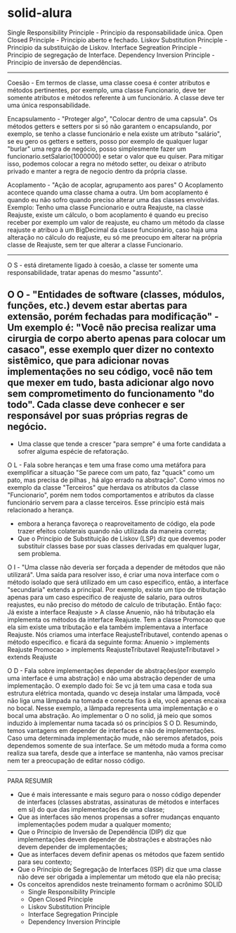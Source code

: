 # solid-alura

Single Responsibility Principle - Principio da responsabilidade única.
Open Closed Principle - Principio aberto e fechado.
Liskov Substitution Principle - Principio da substituição de Liskov.
Interface Segreation Principle - Principio de segregação de Interface.
Dependency Inversion Principle - Principio de inversão de dependências.

---
Coesão - Em termos de classe, uma classe coesa é conter atributos e métodos pertinentes, por exemplo,
uma classe Funcionario, deve ter somente atributos e métodos referente à um funcionário. A classe deve ter uma única responsabilidade.

Encapsulamento - "Proteger algo", "Colocar dentro de uma capsula".
Os métodos getters e setters por si só não garantem o encapsulando, por exemplo, se tenho a classe funcionário
e nela existe um atributo "salário", se eu gero os getters e setters, posso por exemplo de qualquer lugar "burlar" uma regra de negócio, posso simplesmente fazer um funcionario.setSalario(1000000) e setar o valor que eu quiser. Para mitigar isso, podemos colocar a regra no método setter, ou deixar o atributo privado e manter a regra de negocio dentro da própria classe.

Acoplamento - "Ação de acoplar, agrupamento aos pares"
O Acoplamento acontece quando uma classe chama a outra. Um bom acoplamento é quando eu não sofro quando preciso alterar uma das classes envolvidas.
Exemplo:
Tenho uma classe Funcionario e outra Reajuste, na classe Reajuste, existe um cálculo, o bom acoplamento é quando eu preciso receber por exemplo um valor de reajuste, eu chamo um método da classe reajuste e atribuo à um BigDecimal da classe funcionário, caso haja uma alteração no cálculo do reajuste, eu só me preocupo em alterar na própria classe de Reajuste, sem ter que alterar a classe Funcionario.

---

O S - está diretamente ligado à coesão, a classe ter somente uma responsabilidade, tratar apenas do mesmo "assunto".

O O  - "Entidades de software (classes, módulos, funções, etc.) devem estar abertas para extensão, porém fechadas para modificação" - Um exemplo é: "Você não precisa realizar uma cirurgia de corpo aberto apenas para colocar um casaco", esse exemplo quer dizer no contexto sistêmico, que para adicionar novas implementações no seu código, você não tem que mexer em tudo, basta adicionar algo novo sem comprometimento do funcionamento "do todo".
Cada classe deve conhecer e ser responsável por suas próprias regras de negócio.
-
- Uma classe que tende a crescer "para sempre" é uma forte candidata a sofrer alguma espécie de refatoração.

O L  - Fala sobre heranças e tem uma frase como uma metáfora para exemplificar a situação "Se parece com um pato, faz "quack" como um pato, mas precisa de pilhas , há algo errado na abstração". Como vimos no exemplo da classe "Terceiros" que herdava os atributos da classe "Funcionario", porém nem todos comportamentos e atributos da classe funcionário servem para a classe terceiros.  Esse princípio está mais relacionado a herança.
- embora a herança favoreça o reaproveitamento de código, ela pode trazer efeitos colaterais quando não utilizada da maneira correta;
- Que o Princípio de Substituição de Liskov (LSP) diz que devemos poder substituir classes base por suas classes derivadas em qualquer lugar, sem problema.

O I  - "Uma classe não deveria ser forçada a depender de métodos que não utilizará". Uma saída para resolver isso, é criar uma nova interface com o método isolado que será utilizado em um caso especifico, então, a interface "secundaria" extends a principal.
Por exemplo, existe um tipo de tributação apenas para um caso especifico de reajuste de salario, para outros reajustes, eu não preciso do método de calculo de tributação.
Então faço: Já existe a interface Reajuste > A classe Anuenio, não há tributação ela implementa os métodos da interface Reajuste.
Tem a classe Promocao que ela sim existe uma tributação e ela também implementava a interface Reajuste.
Nós criamos uma interface ReajusteTributavel, contendo apenas o método especifico. e ficará da seguinte forma:
Anuenio > implements Reajuste
Promocao > implements ReajusteTributavel
ReajusteTributavel > extends Reajuste

O D - Fala sobre implementações depender de abstrações(por exemplo uma interface é uma abstração) e não uma abstração depender de uma implementação.
O exemplo dado foi: Se vc já tem uma casa e toda sua estrutura elétrica montada, quando vc deseja instalar uma lâmpada, você não liga uma lâmpada na tomada e conecta fios à ela, você apenas encaixa no bocal. Nesse exemplo, a lâmpada representa uma implementação e o bocal uma abstração. Ao implementar o O no solid, já meio que somos induzido à implementar numa tacada só os princípios S O D.
Resumindo, temos vantagens em depender de interfaces e não de implementações. Caso uma determinada implementação mude, não seremos afetados, pois dependemos somente de sua interface. Se um método muda  a forma como realiza sua tarefa, desde que a interface se mantenha, não vamos precisar nem ter a preocupação de editar nosso código.

---

PARA RESUMIR


- Que é mais interessante e mais seguro para o nosso código depender de interfaces (classes abstratas, assinaturas de métodos e interfaces em si) do que das implementações de uma classe;
- Que as interfaces são menos propensas a sofrer mudanças enquanto implementações podem mudar a qualquer momento;
- Que o Princípio de Inversão de Dependência (DIP) diz que implementações devem depender de abstrações e abstrações não devem depender de implementações;
- Que as interfaces devem definir apenas os métodos que fazem sentido para seu contexto;
- Que o Princípio de Segregação de Interfaces (ISP) diz que uma classe não deve ser obrigada a implementar um método que ela não precisa;
- Os conceitos aprendidos neste treinamento formam o acrônimo SOLID
    - Single Responsibility Principle
    - Open Closed Principle
    - Liskov Substitution Principle
    - Interface Segregation Principle
    - Dependency Inversion Principle